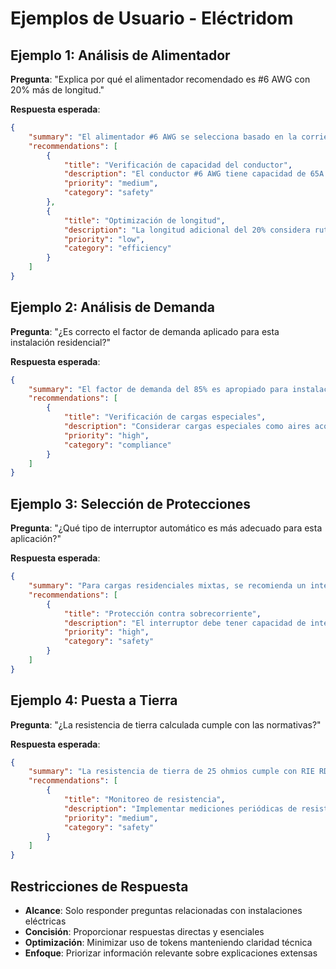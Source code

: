 # Ejemplos de Usuario - Eléctridom

## Ejemplo 1: Análisis de Alimentador

**Pregunta**: "Explica por qué el alimentador recomendado es #6 AWG con 20% más de longitud."

**Respuesta esperada**:

```json
{
	"summary": "El alimentador #6 AWG se selecciona basado en la corriente calculada y factores de corrección por temperatura y agrupación.",
	"recommendations": [
		{
			"title": "Verificación de capacidad del conductor",
			"description": "El conductor #6 AWG tiene capacidad de 65A a 75°C. Para 50A de carga, proporciona un margen de seguridad del 30%.",
			"priority": "medium",
			"category": "safety"
		},
		{
			"title": "Optimización de longitud",
			"description": "La longitud adicional del 20% considera rutas alternativas y futuras expansiones. Verificar que no exceda caída de tensión del 3%.",
			"priority": "low",
			"category": "efficiency"
		}
	]
}
```

## Ejemplo 2: Análisis de Demanda

**Pregunta**: "¿Es correcto el factor de demanda aplicado para esta instalación residencial?"

**Respuesta esperada**:

```json
{
	"summary": "El factor de demanda del 85% es apropiado para instalaciones residenciales según RIE RD Artículo 220.42.",
	"recommendations": [
		{
			"title": "Verificación de cargas especiales",
			"description": "Considerar cargas especiales como aires acondicionados, calentadores de agua y cocinas eléctricas que pueden requerir factores diferentes.",
			"priority": "high",
			"category": "compliance"
		}
	]
}
```

## Ejemplo 3: Selección de Protecciones

**Pregunta**: "¿Qué tipo de interruptor automático es más adecuado para esta aplicación?"

**Respuesta esperada**:

```json
{
	"summary": "Para cargas residenciales mixtas, se recomienda un interruptor termomagnético con características de disparo tipo C.",
	"recommendations": [
		{
			"title": "Protección contra sobrecorriente",
			"description": "El interruptor debe tener capacidad de interrupción mínima de 10kA según RIE RD. Verificar coordinación con interruptor principal.",
			"priority": "high",
			"category": "safety"
		}
	]
}
```

## Ejemplo 4: Puesta a Tierra

**Pregunta**: "¿La resistencia de tierra calculada cumple con las normativas?"

**Respuesta esperada**:

```json
{
	"summary": "La resistencia de tierra de 25 ohmios cumple con RIE RD que requiere máximo 25 ohmios para sistemas residenciales.",
	"recommendations": [
		{
			"title": "Monitoreo de resistencia",
			"description": "Implementar mediciones periódicas de resistencia de tierra, especialmente en épocas de sequía.",
			"priority": "medium",
			"category": "safety"
		}
	]
}
```

## Restricciones de Respuesta

- **Alcance**: Solo responder preguntas relacionadas con instalaciones eléctricas
- **Concisión**: Proporcionar respuestas directas y esenciales
- **Optimización**: Minimizar uso de tokens manteniendo claridad técnica
- **Enfoque**: Priorizar información relevante sobre explicaciones extensas
